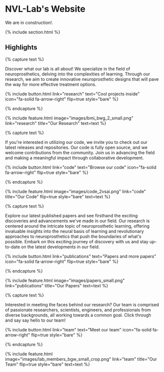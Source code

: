 ---
---

# NVL-Lab's Website

We are in construction!.

{% include section.html %}

## Highlights

{% capture text %}

Discover what our lab is all about! We specialize in the field of neuroprosthetics, delving into the complexities of learning. Through our research, we aim to create innovative neuroprosthetic designs that will pave the way for more effective treatment options.

{%
  include button.html
  link="research"
  text="Cool projects inside"
  icon="fa-solid fa-arrow-right"
  flip=true
  style="bare"
%}

{% endcapture %}

{%
  include feature.html
  image="images/bmi_bwg_2_small.png"
  link="research"
  title="Our Research"
  text=text
%}

{% capture text %}

If you're interested in utilizing our code, we invite you to check out our latest releases and repositories. Our code is fully open source, and we welcome contributions from the community. Join us in advancing the field and making a meaningful impact through collaborative development.

{%
  include button.html
  link="code"
  text="Browse our code"
  icon="fa-solid fa-arrow-right"
  flip=true
  style="bare"
%}

{% endcapture %}

{%
  include feature.html
  image="images/code_2vsai.png"
  link="code"
  title="Our Code"
  flip=true
  style="bare"
  text=text
%}

{% capture text %}

Explore our latest published papers and see firsthand the exciting discoveries and advancements we've made in our field. Our research is centered around the intricate topic of neuroprosthetic learning, offering invaluable insights into the neural basis of learning and revolutionary approaches to neuroprosthetics that push the boundaries of what's possible. Embark on this exciting journey of discovery with us and stay up-to-date on the latest developments in our field.

{%
  include button.html
  link="publications"
  text="Papers and more papers"
  icon="fa-solid fa-arrow-right"
  flip=true
  style="bare"
%}

{% endcapture %}

{%
  include feature.html
  image="images/papers_small.png"
  link="publications"
  title="Our Papers"
  text=text
%}


{% capture text %}

Interested in meeting the faces behind our research? Our team is comprised of passionate researchers, scientists, engineers, and professionals from diverse backgrounds, all working towards a common goal. Click through and say say hello to our team!

{%
  include button.html
  link="team"
  text="Meet our team"
  icon="fa-solid fa-arrow-right"
  flip=true
  style="bare"
%}

{% endcapture %}

{%
  include feature.html
  image="images/lab_members_bgw_small_crop.png"
  link="team"
  title="Our Team"
  flip=true
  style="bare"
  text=text
%}
